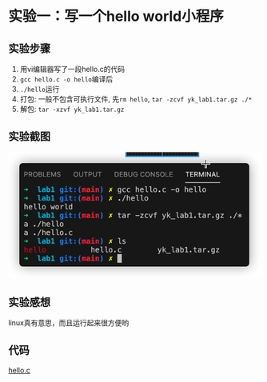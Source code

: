# 实验一：写一个hello world小程序

## 实验步骤

1. 用vi编辑器写了一段hello.c的代码
2. `gcc hello.c -o hello`编译后
3. `./hello`运行
4. 打包: 一般不包含可执行文件, 先`rm hello`, `tar -zcvf yk_lab1.tar.gz ./*`
5. 解包: `tar -xzvf yk_lab1.tar.gz`

## 实验截图
![lab1](../lab1/lab1.png)

## 实验感想
linux真有意思，而且运行起来很方便哟

## 代码
[hello.c](../lab1/hello.c)